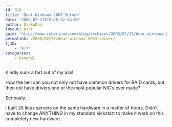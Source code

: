 ```yaml
---
id: 310
title: 'Dear Windows 2003 Server'
date: '2008-02-21T15:20:22-04:00'
author: DizkoDan
layout: post
guid: 'http://www.cyberjunx.com/blog/archives/2008/02/21/dear-windows-2003-server/'
permalink: /2008/02/21/dear-windows-2003-server/
ljID:
    - '477'
categories:
    - General
---
```


Kindly suck a fart out of my ass!

How the hell can you not only not have common drivers for RAID cards, but then not have drivers one of the most popular NIC’s ever made?

Seriously.

I built 25 linux servers on the same hardware in a matter of hours. Didn’t have to change ANYTHING in my standard kickstart to make it work on this completely new hardware.
